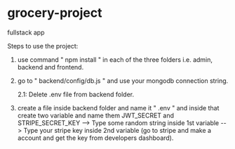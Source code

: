 # grocery-project
 fullstack app

Steps to use the project:
1. use command " npm install " in each of the three folders i.e. admin, backend and frontend.
2. go to " backend/config/db.js " and use your mongodb connection string.

    2.1: Delete .env file from backend folder.
4. create a file inside backend folder and name it " .env " and inside that create two variable and name them JWT_SECRET and STRIPE_SECRET_KEY
--> Type some random string inside 1st variable
--> Type your stripe key inside 2nd variable (go to stripe and make a account and get the key from developers dashboard).
   
